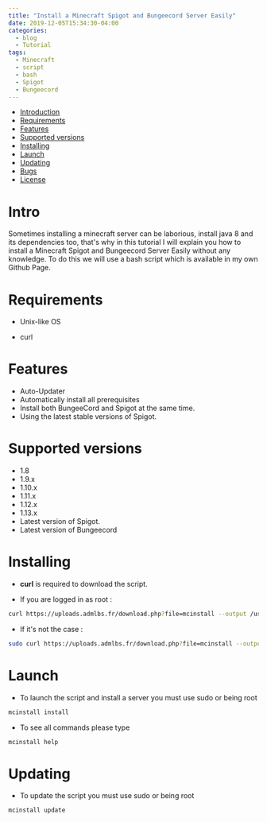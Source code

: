 ```yaml
---
title: "Install a Minecraft Spigot and Bungeecord Server Easily"
date: 2019-12-05T15:34:30-04:00
categories:
  - blog
  - Tutorial
tags:
  - Minecraft
  - script
  - bash
  - Spigot
  - Bungeecord
---
```

* [Introduction](#intro)
* [Requirements](#requirements)
* [Features](#features)
* [Supported versions](#supported-versions)
* [Installing](#installing)
* [Launch](#launch)
* [Updating](#updating)
* [Bugs](#bugs)
* [License](#license)

# Intro

Sometimes installing a minecraft server can be laborious, install java 8 and its dependencies too, that's why in this tutorial I will explain you how to install a Minecraft Spigot and Bungeecord Server Easily without any knowledge. To do this we will use a bash script which is available in my own Github Page.

# Requirements

* Unix-like OS

* curl




# Features 

* Auto-Updater
* Automatically install all prerequisites
* Install both BungeeCord and Spigot at the same time.
* Using the latest stable versions of Spigot.


# Supported versions
* 1.8
* 1.9.x
* 1.10.x
* 1.11.x
* 1.12.x
* 1.13.x
* Latest version of Spigot.
* Latest version of Bungeecord

# Installing

* **curl** is required to download the script.

* If you are logged in as root :

```bash
curl https://uploads.admlbs.fr/download.php?file=mcinstall --output /usr/bin/mcinstall && chmod 0777 /usr/bin/mcinstall
```

* If it's not the case : 

```bash
sudo curl https://uploads.admlbs.fr/download.php?file=mcinstall --output /usr/bin/mcinstall && chmod 0777 /usr/bin/mcinstall
```

# Launch

* To launch the script and install a server you must use sudo or being root

```bash
mcinstall install
```

* To see all commands please type 

```bash
mcinstall help
```
# Updating

* To update the script you must use sudo or being root

```bash
mcinstall update
```


